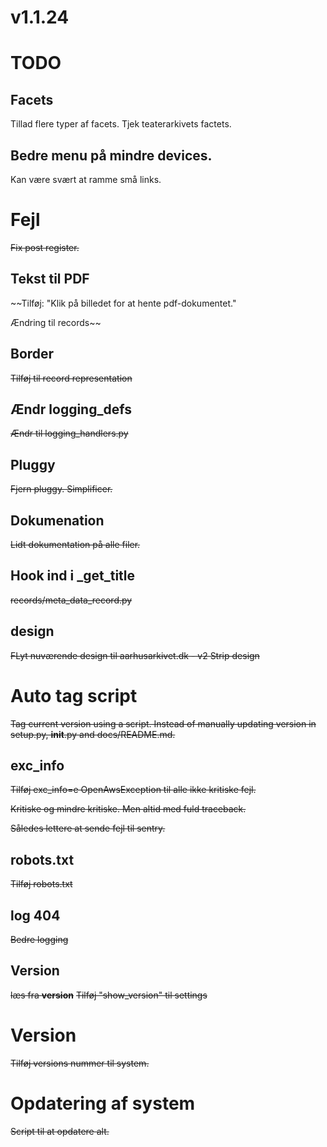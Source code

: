 # v1.1.24

# TODO

## Facets 

Tillad flere typer af facets. Tjek teaterarkivets factets. 

## Bedre menu på mindre devices. 

Kan være svært at ramme små links.

# Fejl

~~Fix post register.~~

## Tekst til PDF

~~Tilføj: "Klik på billedet for at hente pdf-dokumentet."

Ændring til records~~

## Border 

~~Tilføj til record representation~~

## Ændr logging_defs 

~~Ændr til logging_handlers.py~~

## Pluggy

~~Fjern pluggy. Simplificer.~~ 

## Dokumenation

~~Lidt dokumentation på alle filer.~~ 

## Hook ind i _get_title

~~records/meta_data_record.py~~

## design

~~FLyt nuværende design til aarhusarkivet.dk - v2
Strip design~~

# Auto tag script

~~Tag current version using a script.
Instead of manually updating version in setup.py,
__init__.py and docs/README.md.~~

## exc_info

~~Tilføj exc_info=e OpenAwsException til alle ikke kritiske fejl.~~

~~Kritiske og mindre kritiske. Men altid med fuld traceback.~~

~~Således lettere at sende fejl til sentry.~~

## robots.txt

~~Tilføj robots.txt~~

## log 404

~~Bedre logging~~

## Version

~~læs fra __version__~~
~~Tilføj "show_version" til settings~~

# Version

~~Tilføj versions nummer til system.~~ 

# Opdatering af system

~~Script til at opdatere alt.~~ 
